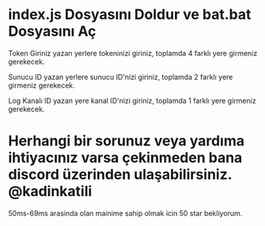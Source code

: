 # index.js Dosyasını Doldur ve bat.bat Dosyasını Aç

Token Giriniz yazan yerlere tokeninizi giriniz, toplamda 4 farklı yere girmeniz gerekecek.

Sunucu ID yazan yerlere sunucu ID'nizi giriniz, toplamda 2 farklı yere girmeniz gerekecek.

Log Kanalı ID yazan yere kanal ID'nizi giriniz, toplamda 1 farklı yere girmeniz gerekecek.


# Herhangi bir sorunuz veya yardıma ihtiyacınız varsa çekinmeden bana discord üzerinden ulaşabilirsiniz. @kadinkatili


50ms-69ms arasinda olan mainime sahip olmak icin 50 star bekliyorum.
